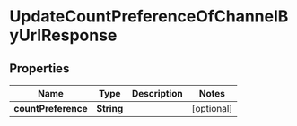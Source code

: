 

# UpdateCountPreferenceOfChannelByUrlResponse


## Properties

Name | Type | Description | Notes
------------ | ------------- | ------------- | -------------
**countPreference** | **String** |  |  [optional]



